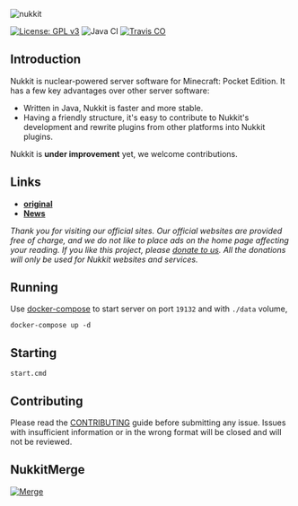 ![nukkit](.github/images/banner.png)

[![License: GPL v3](https://img.shields.io/badge/License-GPL%20v3-blue.svg)](LICENSE)
![Java CI](https://github.com/ReefNetwork/Nukkit/workflows/Java%20CI/badge.svg)
[![Travis CO](https://travis-ci.com/ReefNetwork/Nukkit.svg?branch=master)](https://travis-ci.com/github/ReefNetwork/Nukkit)

Introduction
-------------

Nukkit is nuclear-powered server software for Minecraft: Pocket Edition.
It has a few key advantages over other server software:

* Written in Java, Nukkit is faster and more stable.
* Having a friendly structure, it's easy to contribute to Nukkit's development and rewrite plugins from other platforms into Nukkit plugins.

Nukkit is **under improvement** yet, we welcome contributions. 

Links
--------------------

* __[original](https://github.com/NukkitX/Nukkit)__
* __[News](https://nukkitx.com)__

*Thank you for visiting our official sites. Our official websites are provided free of charge, and we do not like to place ads on the home page affecting your reading. If you like this project, please [donate to us](https://nukkitx.com/donate). All the donations will only be used for Nukkit websites and services.*

Running
-------------
Use [docker-compose](https://docs.docker.com/compose/overview/) to start server on port `19132` and with `./data` volume,
```
docker-compose up -d
```

Starting
-------------
```
start.cmd
```

Contributing
------------
Please read the [CONTRIBUTING](.github/CONTRIBUTING.md) guide before submitting any issue. Issues with insufficient information or in the wrong format will be closed and will not be reviewed.

NukkitMerge
-------------
[![Merge](https://img.shields.io/badge/Original-Merger-blueviolet)](https://github.com/ReefNetwork/Nukkit/compare/master...CloudburstMC:master)
